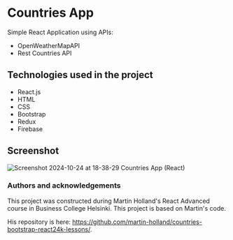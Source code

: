 # Countries App

Simple React Application using APIs:

- OpenWeatherMapAPI
- Rest Countries API

## Technologies used in the project

- React.js
- HTML
- CSS
- Bootstrap
- Redux
- Firebase

## Screenshot

![Screenshot 2024-10-24 at 18-38-29 Countries App (React)](https://github.com/user-attachments/assets/5d3c7138-5a4f-48b1-9290-710c198dd8a9)

### Authors and acknowledgements

This project was constructed during Martin Holland's React Advanced course in Business College Helsinki. This project is based on Martin's code.

His repository is here: https://github.com/martin-holland/countries-bootstrap-react24k-lessons/.
